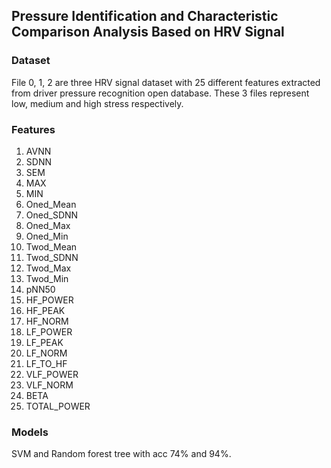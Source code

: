 ## Pressure Identification and Characteristic Comparison Analysis Based on HRV Signal
### Dataset

File 0, 1, 2 are three HRV signal dataset with 25 different features extracted from driver pressure recognition open database. These 3 files represent low, medium and high stress respectively.

### Features

1. AVNN
2. SDNN
3. SEM
4. MAX
5. MIN
6. Oned_Mean
7. Oned_SDNN
8. Oned_Max
9. Oned_Min
10. Twod_Mean
11. Twod_SDNN
12. Twod_Max
13. Twod_Min
14. pNN50
15. HF_POWER
16. HF_PEAK
17. HF_NORM
18. LF_POWER
19. LF_PEAK
20. LF_NORM
21. LF_TO_HF
22. VLF_POWER
23. VLF_NORM
24. BETA
25. TOTAL_POWER

### Models

SVM and Random forest tree with acc 74% and 94%.
